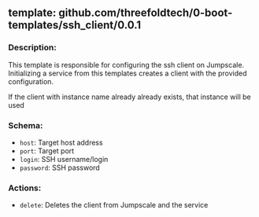 ## template: github.com/threefoldtech/0-boot-templates/ssh_client/0.0.1

### Description:

This template is responsible for configuring the ssh client on Jumpscale. Initializing a service from this templates creates a client with the provided configuration.

If the client with instance name already already exists, that instance will be used

### Schema:

- `host`: Target host address
- `port`: Target port
- `login`: SSH username/login
- `password`: SSH password

### Actions:

- `delete`: Deletes the client from Jumpscale and the service
